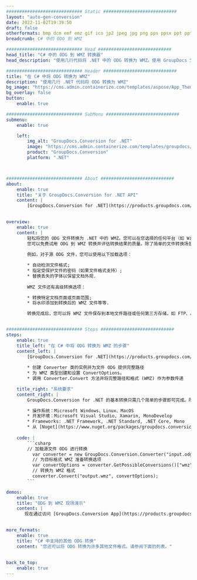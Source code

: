 ```yaml
---
############################# Static ############################
layout: "auto-gen-conversion"
date: 2022-11-02T19:39:50
draft: false
otherformats: bmp dcm emf emz gif ico jp2 jpeg jpg png pps ppsx ppt pptx psb psd svg svgz tga tif tiff webp wmf wmz
breadcrumb: C# 中的 ODG 到 WMZ

############################# Head ############################
head_title: "C# 中的 ODG 到 WMZ 转换器"
head_description: "使用几行代码将 .NET 中的 ODG 转换为 WMZ。使用 GroupDocs 文档转换 API 转换 160 多种文件格式。"

############################# Header ############################
title: "在 C# 中将 ODG 转换为 WMZ"
description: "使用几行 .NET 代码将 ODG 转换为 WMZ"
bg_image: "https://cms.admin.containerize.com/templates/aspose/App_Themes/V3/images/bg/header1.png"
bg_overlay: false
button:
    enable: true

############################# SubMenu ############################
submenu:
    enable: true

    left:
        img_alt: "GroupDocs.Conversion for .NET"
        image: "https://cms.admin.containerize.com/templates/groupdocs/images/product-logos/90x90-noborder/groupdocs-conversion-net.png"
        product: "GroupDocs.Conversion"
        platform: ".NET"



############################# About ############################
about:
    enable: true
    title: "关于 GroupDocs.Conversion for .NET API"
    content: |
        [GroupDocs.Conversion for .NET](https://products.groupdocs.com/conversion/net/)可用于转换Microsoft Word、Excel、PowerPoint、PDF、Visio等格式。 GroupDocs.Conversion 是一个独立的 API，适用于需要高性能的后端和内部系统。它不依赖于任何软件，例如 Microsoft 或 Open Office。
    

overview:
    enable: true
    content: |
        轻松将您的 ODG 文件转换为 .NET 中的 WMZ。您可以在您选择的任何平台（如 Windows、Linux、macOS）中仅使用几行 C# 代码行。
        您可以免费试用 ODG 到 WMZ 转换并评估转换结果的质量。除了简单的文件转换场景，您还可以尝试更高级的选项来加载源 ODG 文件和保存输出 WMZ 结果。 
        
        例如，对于源 ODG 文件，您可以使用以下加载选项：

        * 自动检测文件格式;
        * 指定受保护文件的密码（如果文件格式支持）;
        * 替换丢失的字体以保留文档外观.
        
        WMZ 文件还有高级转换选项：

        * 转换特定文档页面或页面范围;
        * 将水印添加到转换后的 WMZ 文件等等.

        转换完成后，您可以将 WMZ 文件保存到本地文件路径或任何第三方存储，如 FTP、Amazon S3、Google Drive、Dropbox 等。请注意 - 将 ODG 转换为 WMZ 无需安装任何额外的软件 - 如 MS Office、Open Office、Adobe Acrobat Reader 等。


############################# Steps ############################
steps:
    enable: true
    title_left: "在 C# 中将 ODG 转换为 WMZ 的步骤"
    content_left: |
        [GroupDocs.Conversion for .NET](https://products.groupdocs.com/conversion/net/) 使开发人员只需几行代码即可轻松地将 ODG 文件转换为 WMZ。
        
        * 创建 Converter 类的实例并为文件 ODG 提供完整路径
        * 为 WMZ 类型创建和设置 ConvertOptions。
        * 调用 Converter.Convert 方法并将完整路径和格式 (WMZ) 作为参数传递

    title_right: "系统要求"
    content_right: |
        GroupDocs.Conversion for .NET 的基本转换只需几个简单的步骤即可完成。所有主要平台和操作系统都支持我们的 API。在执行以下代码之前，请确保您的系统上安装了以下先决条件。

        * 操作系统：Microsoft Windows、Linux、MacOS
        * 开发环境：Microsoft Visual Studio, Xamarin, MonoDevelop
        * Frameworks: .NET Framework, .NET Standard, .NET Core, Mono
        * 从 [Nuget](https://www.nuget.org/packages/groupdocs.conversion) 获取最新的 GroupDocs.Conversion for .NET
         
    code: |
        ```csharp    
        // 加载源文件 ODG 进行转换
          var converter = new GroupDocs.Conversion.Converter("input.odg");
          // 为目标格式 WMZ 准备转换选项
          var convertOptions = converter.GetPossibleConversions()["wmz"].ConvertOptions;
          // 转换为 WMZ 格式
          converter.Convert("output.wmz", convertOptions);
        ```

demos:
    enable: true
    title: "ODG 到 WMZ 现场演示"
    content: |
       现在通过访问 [GroupDocs.Conversion App](https://products.groupdocs.app/conversion/family) 网站将 ODG 转换为 WMZ。在线演示具有以下优点
          

more_formats:
    enable: true
    title: "C# 中支持的其他 ODG 转换"
    content: "您还可以将 ODG 转换为许多其他文件格式。请参阅下面的列表。"
       
       
back_to_top:
    enable: true
---
```


